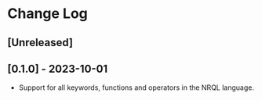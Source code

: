 # Change Log

## [Unreleased]

## [0.1.0] - 2023-10-01

* Support for all keywords, functions and operators in the NRQL language.
